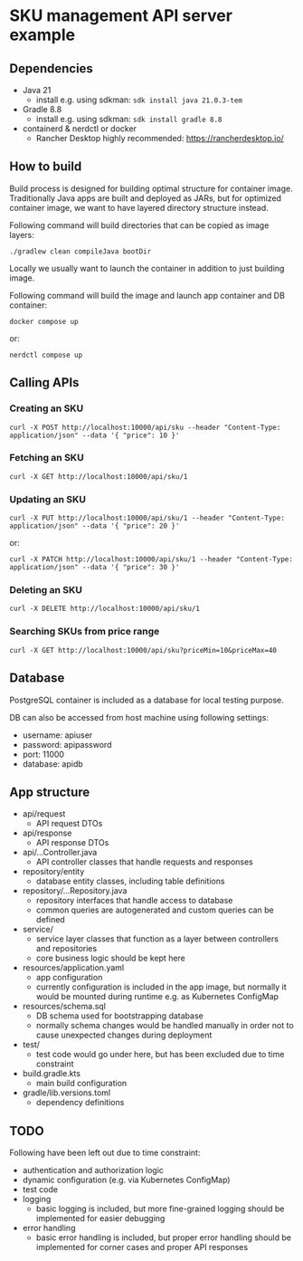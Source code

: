 # SKU management API server example

## Dependencies

- Java 21
  - install e.g. using sdkman: `sdk install java 21.0.3-tem`
- Gradle 8.8
  - install e.g. using sdkman: `sdk install gradle 8.8`
- containerd & nerdctl or docker
  - Rancher Desktop highly recommended: https://rancherdesktop.io/

## How to build

Build process is designed for building optimal structure for container image.
Traditionally Java apps are built and deployed as JARs, but for optimized container
image, we want to have layered directory structure instead.

Following command will build directories that can be copied as image layers:

```
./gradlew clean compileJava bootDir
```

Locally we usually want to launch the container in addition to just building image.

Following command will build the image and launch app container and DB container:

```
docker compose up
```

or:
```
nerdctl compose up
```

## Calling APIs

### Creating an SKU

```
curl -X POST http://localhost:10000/api/sku --header "Content-Type: application/json" --data '{ "price": 10 }'
```

### Fetching an SKU

```
curl -X GET http://localhost:10000/api/sku/1
```

### Updating an SKU

```
curl -X PUT http://localhost:10000/api/sku/1 --header "Content-Type: application/json" --data '{ "price": 20 }'
```

or:

```
curl -X PATCH http://localhost:10000/api/sku/1 --header "Content-Type: application/json" --data '{ "price": 30 }'
```

### Deleting an SKU

```
curl -X DELETE http://localhost:10000/api/sku/1
```

### Searching SKUs from price range

```
curl -X GET http://localhost:10000/api/sku?priceMin=10&priceMax=40
```

## Database

PostgreSQL container is included as a database for local testing purpose.

DB can also be accessed from host machine using following settings:

- username: apiuser
- password: apipassword
- port: 11000
- database: apidb

## App structure

- api/request
  - API request DTOs
- api/response
  - API response DTOs
- api/...Controller.java
  - API controller classes that handle requests and responses
- repository/entity
  - database entity classes, including table definitions
- repository/...Repository.java
  - repository interfaces that handle access to database
  - common queries are autogenerated and custom queries can be defined
- service/
  - service layer classes that function as a layer between controllers and repositories
  - core business logic should be kept here
- resources/application.yaml
  - app configuration
  - currently configuration is included in the app image, but normally it would be mounted during runtime e.g. as Kubernetes ConfigMap
- resources/schema.sql
  - DB schema used for bootstrapping database
  - normally schema changes would be handled manually in order not to cause unexpected changes during deployment
- test/
  - test code would go under here, but has been excluded due to time constraint
- build.gradle.kts
  - main build configuration
- gradle/lib.versions.toml
  - dependency definitions

## TODO

Following have been left out due to time constraint:

- authentication and authorization logic
- dynamic configuration (e.g. via Kubernetes ConfigMap)
- test code
- logging
  - basic logging is included, but more fine-grained logging should be implemented for easier debugging
- error handling
  - basic error handling is included, but proper error handling should be implemented for corner cases and proper API responses
